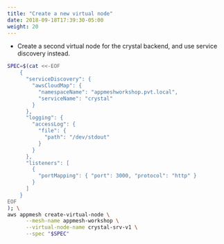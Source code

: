 ```yaml
---
title: "Create a new virtual node"
date: 2018-09-18T17:39:30-05:00
weight: 20
---
```


* Create a second virtual node for the crystal backend, and use service discovery instead.

```bash
SPEC=$(cat <<-EOF
    { 
      "serviceDiscovery": {
        "awsCloudMap": {
          "namespaceName": "appmeshworkshop.pvt.local",
          "serviceName": "crystal"
        }
      },
      "logging": {
        "accessLog": {
          "file": {
            "path": "/dev/stdout"
          }
        }
      },      
      "listeners": [
        {
          "portMapping": { "port": 3000, "protocol": "http" }
        }
      ]
    }
EOF
); \
aws appmesh create-virtual-node \
      --mesh-name appmesh-workshop \
      --virtual-node-name crystal-srv-v1 \
      --spec "$SPEC"
```